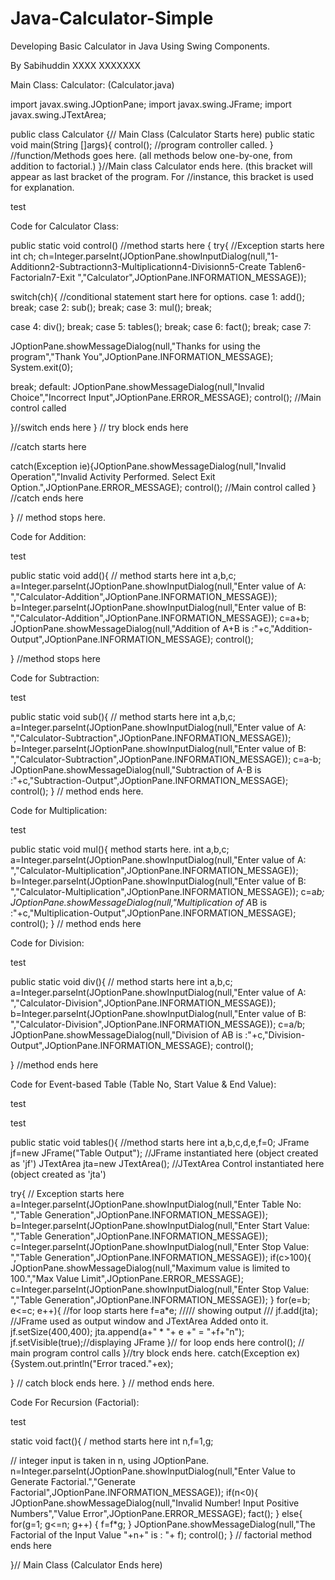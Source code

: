 # Java-Calculator-Simple
Developing Basic Calculator in Java Using Swing Components.

 By Sabihuddin XXXX XXXXXXX

Main Class: Calculator: (Calculator.java)

import javax.swing.JOptionPane;
import javax.swing.JFrame;
import javax.swing.JTextArea;

public class Calculator {// Main Class (Calculator Starts here)
public static void main(String []args){
control(); //program controller called.
}
//function/Methods goes here. (all methods below one-by-one, from addition to factorial.)
}//Main class Calculator ends here. (this bracket will appear as last bracket of the program. For     //instance, this bracket is used for explanation.

 

 test


Code for Calculator Class:


public static void control() //method starts here
{
try{   //Exception starts here
int ch;
ch=Integer.parseInt(JOptionPane.showInputDialog(null,"1-Additionn2-Subtractionn3-Multiplicationn4-Divisionn5-Create Tablen6-Factorialn7-Exit ","Calculator",JOptionPane.INFORMATION_MESSAGE));

switch(ch){  //conditional statement start here for options.
case 1: add();
break;
case 2: sub();
break;
case 3: mul();
break;

case 4: div();
break;
case 5: tables();
break;
case 6: fact();
break;
case 7:

JOptionPane.showMessageDialog(null,"Thanks for using the program","Thank You",JOptionPane.INFORMATION_MESSAGE);
System.exit(0);

break;
default: JOptionPane.showMessageDialog(null,"Invalid Choice","Incorrect Input",JOptionPane.ERROR_MESSAGE);
control(); //Main control called

}//switch ends here
} // try block ends here

 //catch starts here

catch(Exception ie){JOptionPane.showMessageDialog(null,"Invalid Operation","Invalid Activity Performed. Select Exit Option.",JOptionPane.ERROR_MESSAGE);
control(); //Main control called
} //catch ends here

} // method stops here.

 

Code for Addition: 

test

public static void add(){ // method starts here
int a,b,c;
a=Integer.parseInt(JOptionPane.showInputDialog(null,"Enter value of A: ","Calculator-Addition",JOptionPane.INFORMATION_MESSAGE));
b=Integer.parseInt(JOptionPane.showInputDialog(null,"Enter value of B: ","Calculator-Addition",JOptionPane.INFORMATION_MESSAGE));
c=a+b;
JOptionPane.showMessageDialog(null,"Addition of A+B is :"+c,"Addition-Output",JOptionPane.INFORMATION_MESSAGE);
control();

} //method stops here
 

Code for Subtraction:

test

public static void sub(){  // method starts here
int a,b,c;
a=Integer.parseInt(JOptionPane.showInputDialog(null,"Enter value of A: ","Calculator-Subtraction",JOptionPane.INFORMATION_MESSAGE));
b=Integer.parseInt(JOptionPane.showInputDialog(null,"Enter value of B: ","Calculator-Subtraction",JOptionPane.INFORMATION_MESSAGE));
c=a-b;
JOptionPane.showMessageDialog(null,"Subtraction of A-B is :"+c,"Subtraction-Output",JOptionPane.INFORMATION_MESSAGE);
control();
} // method ends here.


Code for Multiplication:

test 

 

public static void mul(){ method starts here.
int a,b,c;
a=Integer.parseInt(JOptionPane.showInputDialog(null,"Enter value of A: ","Calculator-Multiplication",JOptionPane.INFORMATION_MESSAGE));
b=Integer.parseInt(JOptionPane.showInputDialog(null,"Enter value of B: ","Calculator-Multiplication",JOptionPane.INFORMATION_MESSAGE));
c=a*b;
JOptionPane.showMessageDialog(null,"Multiplication of A*B is :"+c,"Multiplication-Output",JOptionPane.INFORMATION_MESSAGE);
control();
} // method ends here
 

Code for Division:

 test

public static void div(){   // method starts here
int a,b,c;
a=Integer.parseInt(JOptionPane.showInputDialog(null,"Enter value of A: ","Calculator-Division",JOptionPane.INFORMATION_MESSAGE));
b=Integer.parseInt(JOptionPane.showInputDialog(null,"Enter value of B: ","Calculator-Division",JOptionPane.INFORMATION_MESSAGE));
c=a/b;
JOptionPane.showMessageDialog(null,"Division of AB is :"+c,"Division-Output",JOptionPane.INFORMATION_MESSAGE);
control();

} //method ends here

 Code for Event-based Table (Table No, Start Value & End Value):

 test

 test

 

public static void tables(){ //method starts here
int a,b,c,d,e,f=0;
JFrame jf=new JFrame("Table Output"); //JFrame instantiated here (object created as 'jf')
JTextArea jta=new JTextArea(); //JTextArea Control instantiated here (object created as 'jta')

try{  // Exception starts here
a=Integer.parseInt(JOptionPane.showInputDialog(null,"Enter Table No: ","Table Generation",JOptionPane.INFORMATION_MESSAGE));
b=Integer.parseInt(JOptionPane.showInputDialog(null,"Enter Start Value: ","Table Generation",JOptionPane.INFORMATION_MESSAGE));
c=Integer.parseInt(JOptionPane.showInputDialog(null,"Enter Stop Value: ","Table Generation",JOptionPane.INFORMATION_MESSAGE));
if(c>100){
JOptionPane.showMessageDialog(null,"Maximum value is limited to 100.","Max Value Limit",JOptionPane.ERROR_MESSAGE);
c=Integer.parseInt(JOptionPane.showInputDialog(null,"Enter Stop Value: ","Table Generation",JOptionPane.INFORMATION_MESSAGE));
}
for(e=b; e<=c; e++){ //for loop starts here
f=a*e;
///// showing output ///
jf.add(jta); //JFrame used as output window and JTextArea Added onto it.
jf.setSize(400,400);
jta.append(a+" * "+ e +" = "+f+"n");
jf.setVisible(true);//displaying JFrame
}// for loop ends here
control(); // main program control calls
}//try block ends here.
catch(Exception ex){System.out.println("Error traced."+ex);

} // catch block ends here.
} // method ends here.

  Code For Recursion (Factorial):

 test

static void fact(){ / method starts here
int n,f=1,g;

// integer input is taken in n, using JOptionPane.
n=Integer.parseInt(JOptionPane.showInputDialog(null,"Enter Value to Generate Factorial.","Generate Factorial",JOptionPane.INFORMATION_MESSAGE));
if(n<0){
JOptionPane.showMessageDialog(null,"Invalid Number! Input Positive Numbers","Value Error",JOptionPane.ERROR_MESSAGE);
fact();
}
else{
for(g=1; g<=n; g++)
{
f=f*g;
}
JOptionPane.showMessageDialog(null,"The Factorial of the Input Value "+n+" is : "+ f);
control();
} // factorial method ends here

}// Main Class (Calculator Ends here)
